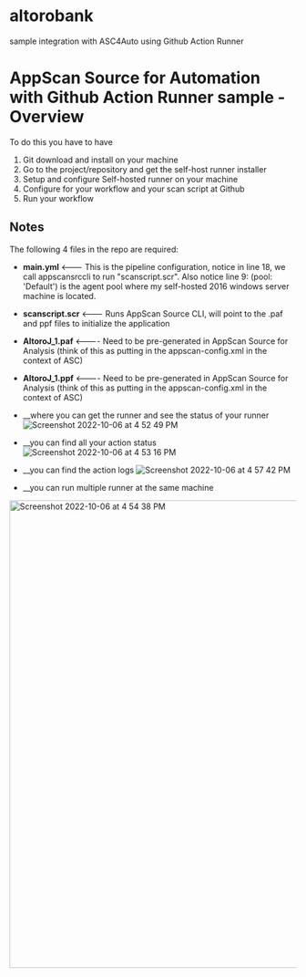 # altorobank
sample integration with ASC4Auto using Github Action Runner

# AppScan Source for Automation with Github Action Runner sample - Overview

To do this you have to have 
1. Git download and install on your machine
2. Go to the project/repository and get the self-host runner installer
3. Setup and configure Self-hosted runner on your machine 
4. Configure for your workflow and your scan script at Github
5. Run your workflow 

## Notes
The following 4 files in the repo are required:

* __main.yml__ <--- This is the pipeline configuration, notice in line 18, we call appscansrccli to run "scanscript.scr". Also notice line 9: (pool: 'Default') is the agent pool where my self-hosted 2016 windows server machine is located. 
* __scanscript.scr__ <--- Runs AppScan Source CLI, will point to the .paf and ppf files to initialize the application 
* __AltoroJ_1.paf__ <---- Need to be pre-generated in AppScan Source for Analysis (think of this as putting in the appscan-config.xml in the context of ASC)
* __AltoroJ_1.ppf__ <---- Need to be pre-generated in AppScan Source for Analysis (think of this as putting in the appscan-config.xml in the context of ASC)

* __where you can get the runner and see the status of your runner
![Screenshot 2022-10-06 at 4 52 49 PM](https://user-images.githubusercontent.com/9972259/194268268-2b4e54c9-5814-43f5-addd-785d3bb0daba.png)

* __you can find all your action status 
![Screenshot 2022-10-06 at 4 53 16 PM](https://user-images.githubusercontent.com/9972259/194269052-c04f9428-2193-4e13-b4ea-cca956686d83.png)

* __you can find the action logs
![Screenshot 2022-10-06 at 4 57 42 PM](https://user-images.githubusercontent.com/9972259/194269507-abe0f97b-b6cd-4a8b-b283-402871f1536c.png)

* __you can run multiple runner at the same machine
<img width="820" alt="Screenshot 2022-10-06 at 4 54 38 PM" src="https://user-images.githubusercontent.com/9972259/194269974-61a292fb-d95e-406f-9210-550ca7b34668.png">



